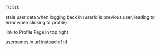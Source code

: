 TODO:

stale user data when logging back in (userId is previous user, leading to error when clicking to profile)

link to Profile Page in top right

usernames in url instead of id
